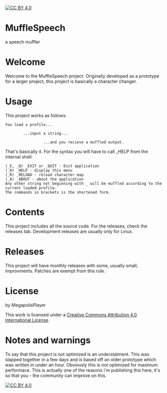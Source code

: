[![CC BY 4.0][cc-by-shield]][cc-by]

# MuffleSpeech
a speech muffler

# Welcome
Welcome to the MuffleSpeech project.
Originally developed as a prototype for a larger project, this project is basically a character changer.

# Usage
This project works as follows:

    You load a profile...

            ...input a string...
           
                     ...and you recieve a muffled output.
                    
That's basically it. For the syntax you will have to call _HELP from the internal shell.

    (_E, _Q) _EXIT or _QUIT - Exit application
	(_H) _HELP - display this menu
    (_R) _RELOAD - reload character map
	(_A) _ABOUT - about the application
	Any other string not beginning with _ will be muffled according to the current loaded profile.
	The commands in brackets is the shortened form.

# Contents
This project includes all the source code. For the releases, check the releases tab. Development releases are usually only for Linux.

# Releases
This project will have monthly releases with some, usually small, improvments. Patches are exempt from this rule.

# License
by MegapolisPlayer


This work is licensed under a
[Creative Commons Attribution 4.0 International License][cc-by].

# Notes and warnings
To say that this project is not optimized is an understatment. This was slapped together in a few days and is based off an older prototype which was written in under an hour. Obviously this is not optimized for maximum performace. This is actually one of the reasons i'm publishing this here, it's so that you - the community can improve on this.

[![CC BY 4.0][cc-by-image]][cc-by]

[cc-by]: http://creativecommons.org/licenses/by/4.0/
[cc-by-image]: https://i.creativecommons.org/l/by/4.0/88x31.png
[cc-by-shield]: https://img.shields.io/badge/License-CC%20BY%204.0-lightgrey.svg
